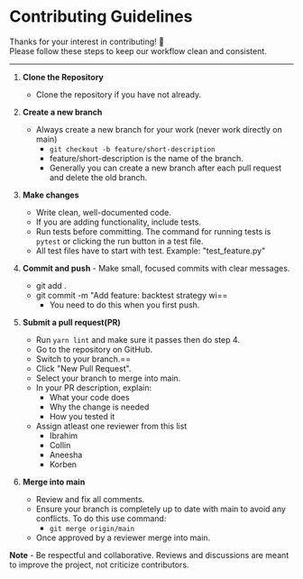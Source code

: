 # Contributing Guidelines

Thanks for your interest in contributing! 🎉  
Please follow these steps to keep our workflow clean and consistent.

---

1. **Clone the Repository** 
    - Clone the repository if you have not already.

2. **Create a new branch** 
    - Always create a new branch for your work (never work directly on main)
        - `git checkout -b feature/short-description`
        - feature/short-description is the name of the branch.
        - Generally you can create a new branch after each pull request and delete the old branch.

3. **Make changes** 
    - Write clean, well-documented code. 
    - If you are adding functionality, include tests. 
    - Run tests before committing. The command for running tests is `pytest` or clicking the run button in a test file.
    - All test files have to start with test.  Example: "test_feature.py"

4. **Commit and push** - 
    Make small, focused commits with clear messages.
    - git add .
    - git commit -m "Add feature: backtest strategy wi==
        - You need to do this when you first push.

5. **Submit a pull request(PR)** 
    - Run `yarn lint` and make sure it passes then do step 4.
    - Go to the repository on GitHub.
    - Switch to your branch.==
    - Click "New Pull Request".
    - Select your branch to merge into main.
    - In your PR description, explain: 
        - What your code does
        - Why the change is needed
        - How you tested it
    - Assign atleast one reviewer from this list
        - Ibrahim
        - Collin
        - Aneesha
        - Korben

6. **Merge into main** 
    - Review and fix all comments.
    - Ensure your branch is completely up to date with main to avoid any conflicts. To do this use command:
        - `git merge origin/main`
    - Once approved by a reviewer merge into main.

**Note** - 
    Be respectful and collaborative. Reviews and discussions are meant to improve the project, not criticize contributors.